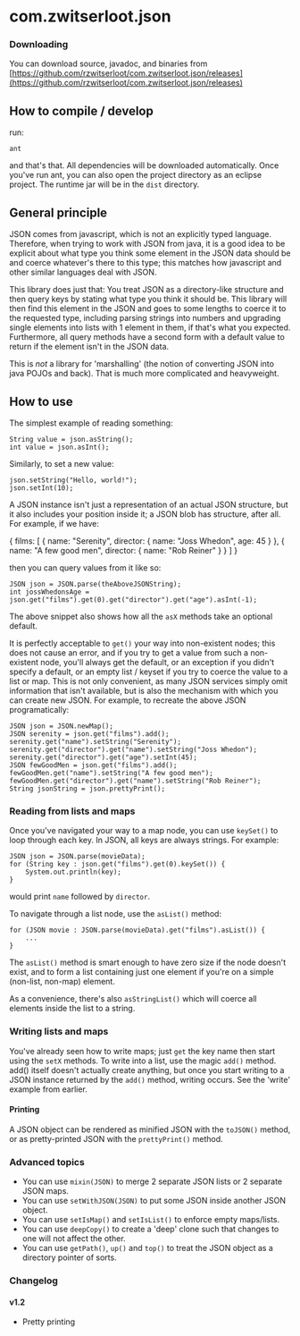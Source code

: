 # com.zwitserloot.json

### Downloading

You can download source, javadoc, and binaries from [https://github.com/rzwitserloot/com.zwitserloot.json/releases](https://github.com/rzwitserloot/com.zwitserloot.json/releases)

## How to compile / develop

run:

	ant

and that's that. All dependencies will be downloaded automatically. Once you've run ant, you can also open the project directory as an eclipse project.
The runtime jar will be in the `dist` directory.

## General principle

JSON comes from javascript, which is not an explicitly typed language. Therefore, when trying to work with JSON from java, it is a good idea to be explicit about what type you
think some element in the JSON data should be and coerce whatever's there to this type; this matches how javascript and other similar languages deal with JSON.

This library does just that: You treat JSON as a directory-like structure and then query keys by stating what type you think it should be. This library will then find this element
in the JSON and goes to some lengths to coerce it to the requested type, including parsing strings into numbers and upgrading single elements into lists with 1 element in them, if
that's what you expected. Furthermore, all query methods have a second form with a default value to return if the element isn't in the JSON data.

This is _not_ a library for 'marshalling' (the notion of converting JSON into java POJOs and back). That is much more complicated and heavyweight.

## How to use

The simplest example of reading something:

	String value = json.asString();
	int value = json.asInt();

Similarly, to set a new value:

	json.setString("Hello, world!");
	json.setInt(10);

A JSON instance isn't just a representation of an actual JSON structure, but it also includes your position inside it; a JSON blob has structure, after all. For example, if we have:

  {
    films: [
      {
        name: "Serenity",
        director: {
          name: "Joss Whedon",
          age: 45
        }
      },
      {
        name: "A few good men",
        director: {
          name: "Rob Reiner"
        }
      }
    ]
  }

then you can query values from it like so:

	JSON json = JSON.parse(theAboveJSONString);
	int jossWhedonsAge = json.get("films").get(0).get("director").get("age").asInt(-1);

The above snippet also shows how all the `asX` methods take an optional default.

It is perfectly acceptable to `get()` your way into non-existent nodes; this does not cause an error, and if you try to get a value from such a non-existent node, you'll always get the default, or an exception if you didn't specify a default, or an empty list / keyset if you try to coerce the value to a list or map. This is not only convenient, as many JSON services simply omit information that isn't available, but is also the mechanism with which you can create new JSON. For example, to recreate the above JSON programatically:

	JSON json = JSON.newMap();
	JSON serenity = json.get("films").add();
	serenity.get("name").setString("Serenity");
	serenity.get("director").get("name").setString("Joss Whedon");
	serenity.get("director").get("age").setInt(45);
	JSON fewGoodMen = json.get("films").add();
	fewGoodMen.get("name").setString("A few good men");
	fewGoodMen.get("director").get("name").setString("Rob Reiner");
	String jsonString = json.prettyPrint();

### Reading from lists and maps

Once you've navigated your way to a map node, you can use `keySet()` to loop through each key. In JSON, all keys are always strings. For example:

	JSON json = JSON.parse(movieData);
	for (String key : json.get("films").get(0).keySet()) {
		System.out.println(key);
	}

would print `name` followed by `director`.

To navigate through a list node, use the `asList()` method:

	for (JSON movie : JSON.parse(movieData).get("films").asList()) {
		...
	}

The `asList()` method is smart enough to have zero size if the node doesn't exist, and to form a list containing just one element if you're on a simple (non-list, non-map) element.

As a convenience, there's also `asStringList()` which will coerce all elements inside the list to a string.

### Writing lists and maps

You've already seen how to write maps; just `get` the key name then start using the `setX` methods. To write into a list, use the magic `add()` method. add() itself doesn't actually create anything, but once you start writing to a JSON instance returned by the `add()` method, writing occurs. See the 'write' example from earlier.

#### Printing

A JSON object can be rendered as minified JSON with the `toJSON()` method, or as pretty-printed JSON with the `prettyPrint()` method.

### Advanced topics

* You can use `mixin(JSON)` to merge 2 separate JSON lists or 2 separate JSON maps.
* You can use `setWithJSON(JSON)` to put some JSON inside another JSON object.
* You can use `setIsMap()` and `setIsList()` to enforce empty maps/lists.
* You can use `deepCopy()` to create a 'deep' clone such that changes to one will not affect the other.
* You can use `getPath()`, `up()` and `top()` to treat the JSON object as a directory pointer of sorts.

### Changelog

#### v1.2

* Pretty printing

